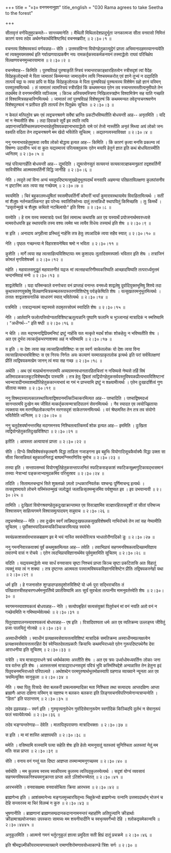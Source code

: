 +++
title = "०३० वनगमनानुज्ञा"
title_english = "030 Rama agrees to take Seetha to the forest"

+++


सीतावृत्तं वर्णयितुमुपक्रमते-- सान्त्व्यमानेति । मैथिली
मिथिलादेशप्रादुर्भूता जनकात्मजा सीता वनवासो निमित्तं कारणं यस्य तदेव
अर्थमनेकार्थविशिष्टमिदं वचनमब्रवीत्  ॥  २।३०।१  ॥   

  

वचनस्य विशेषस्वरूपं वर्णयन्नाह-- सेति । उत्तमसंविग्ना
वियोगहेतुकात्युद्वेगं प्राप्ता अभिमानादहमस्यानन्ययेति मां
त्यक्तुमयमसमर्थ इति गर्वात्प्रणयात्प्रकर्षेण नयः रामकर्तृकस्वकर्मकनयनं
तस्माद्धेतोः राघवं परिचिक्षेप विलक्षणवचनमुच्चारयामास  ॥  २।३०।२  ॥   

  

वचनमेवाह-- किमिति । पुरुषविग्रहं पुरुषाकृतिं स्त्रियं
स्त्र्यन्तराकाङ्क्षारहितत्वेन स्त्रीसदृशं त्वां वैदेहः विदेहकुलोद्भवो मे
पिता जामातरं किममन्यत जामातृत्वेन त्वयि निश्चयमकरोत् एवं ज्ञाने तुभ्यं न
दद्यादिति तात्पर्यं यद्वा यः त्वया प्रापि स वैदेहः विदेहकुलोत्पन्नः मे
पिता पुरुषविग्रहं पुरुषत्वस्य विशेषेण ग्रहो ज्ञानं यस्मिन्
परमपुरुषमित्यर्थः । तं जामातरं त्वामस्त्रियं स्त्रीरहितं किं कथममन्यत
एतेन तव स्त्र्यन्तरमस्तीत्यनुमीयते तेन तदर्थमेव ते वनगमनमिति व्यञ्जितम्
। किञ्च अस्त्रियमस्त्रिणा निखिलास्त्रज्ञेन विश्वामित्रेण सह याति गच्छति
तं विश्वामित्रसहचारिणमित्यर्थः । जामातरं त्वां पुरुषविग्रहं विशेषपुरुषं
किं कथममन्यत तवेदृग्वचनश्रवणेन विशेषपुरुषत्वं न प्रतीयत इति तात्पर्यं
तेन पितुर्भ्रमः सूचितः  ॥  २।३०।३  ॥   

  

न केवलं मत्पितुरेव भ्रमः एवं त्वद्वचनश्रवणे सर्वेषां भ्रान्तिः
प्रकटीभविष्यतीति बोधयन्ती आह-- अनृतमिति । यदि मां न नेष्यसीति शेषः । तदा
दिवाकरे सूर्ये इव तपति त्वयि
अज्ञानात्त्वन्निश्चितमन्नयनाभावहेतुविषयकज्ञानाभावाद्धेतोः रामे परं तेजो
नास्तीति अनृतं मिथ्या अयं लोको जनः वक्ष्यति वदिता तेन तद्वचनश्रवणे मम
खेदो भवितेति सूचितम् । अद्यतनत्वस्याविवक्षा  ॥  २।३०।४  ॥   

  

ननु गमनाभावहेतुमुक्त्वा त्वयैव लोको बोद्धव्य इत्यत आह-- किमिति । किं
कारणं कृत्वा मनसि प्रकल्प्य त्वं विषण्णः उदासीनः भयं वा कुतः
यद्यस्मात्त्वं परित्यक्तुकामः एतेन मयापि हेतुर्न ज्ञात इति कथं
बोधयितास्मीति ध्वनितम्  ॥  २।३०।५  ॥   

  

नाहं परित्यागार्हेति बोधयन्ती आह-- द्युमदिति । द्युमत्सेनसुतं सत्यवन्तं
सत्यवत्सञ्ज्ञकमनुव्रतां तद्वशवर्तिनीं सावित्रीमिव आत्मवशवर्तिनीं विद्धि
जानीहि  ॥  २।३०।६  ॥   

  

नेति । त्वदृते त्वां विना अन्यं भवदुपदिष्टमत्सुखहेतुभूतपदार्थं मनसापि
अहमन्या पतिव्रताविलक्षणा कुलपांसनीव न द्रष्टास्मि अतः त्वया सह गच्छेयम्
 ॥  २।३०।७  ॥   

  

स्वयमिति । चिरं बहुकालमध्युषितां स्वसमीपवर्तिर्नीं कौमारीं भार्यां
कुमारावस्थायामेव विवाहितामित्यर्थः । सतीं मां शैलूषः नर्तनकालिकनट इव
परेभ्यः स्वातिरिक्तेभ्यः दातुं तत्सन्निधौ स्थापयितुं किमिच्छसि । तुः
किमर्थे । "प्रसृतोन्मुखे च शैलूषः कथितो नटबिल्वयोः" इति विश्वः  ॥  २।३०।८
 ॥   

  

यस्येति । हे राम यस्य स्वमात्रादेः पथ्यं हितं त्वमात्थ कथयसि अत एव
यस्यार्थे प्रयोजनार्थमवरुध्यसे मामवरोधयसि इह स्थापयसि तस्य वश्यः त्वमेव
भव त्वयैव विधेयः तस्यार्थ इति शेषः  ॥  २।३०।९  ॥   

  

स इति । अनादाय अगृहीत्वा प्रस्थितुं नार्हसि तत्र हेतुः तपआदिकं त्वया
सहैव स्यात्  ॥  २।३०।१०  ॥   

  

नेति । पृष्ठतः गच्छन्त्या मे विहारशयनेष्विव श्रमो न भविता  ॥  २।३०।११
 ॥   

  

कुशेति । मार्गे त्वया सह त्वत्साहित्यविशिष्टायाः मम कुशादयः
तूलादिसमस्पर्शाः भवितार इति शेषः । तत्राजिनं कोमलं मृगविशेषचर्म  ॥ 
२।३०।१२  ॥   

  

महेति । महावातसमुद्धूतं महावातनीतं यद्रजः मां त्वत्सहचारिणीमवकरिष्यति
आच्छादयिष्यति तत्परार्ध्यमुत्तमं चन्दनमिवाहं मन्ये  ॥  २।३०।१३  ॥   

  

शाद्वलेष्विति । यदा यस्मिन्काले वनगोचरा वनं प्राप्ताहं वनान्तः वनमध्ये
शाद्वलेषु दूर्वादियुक्तभूमिषु शिश्ये तदा कुथास्तरणयुक्तेषु
विलक्षणचित्रकम्बलरूपास्तरणविशिष्टेषु पर्यङ्केष्विति शेषः ।
यत्सुखतरमनुभूतमित्यर्थः । तत्ततः शाद्वलशयनात्किं साधारणं स्यात्
भवितेत्यर्थः  ॥  २।३०।१४  ॥   

  

पत्रमिति । पत्राद्यन्यतमं यद्दास्यसे तदमृतरसोपमं स्यादिति शेषः  ॥ 
२।३०।१५  ॥   

  

नेति । आर्तवानि फलोत्पत्तियोग्यताविशिष्टऋतूत्पन्नानि पुष्पाणि फलानि च
भुञ्जानाहं मात्रादिकं न स्मरिष्यामि । "अधीगर्थ--" इति षष्ठी  ॥  २।३०।१६
 ॥   

  

न चेति । ततः मद्गमनाद्विप्रियमनिष्टं द्रष्टुं नार्हसि यतः मत्कृते मदर्थं
शोकः शोकहेतुः न भविष्यतीति शेषः । अत एव दुर्भरा त्वत्कर्तृकभरणाशक्या अहं
न भविष्यामि  ॥  २।३०।१७  ॥   

  

य इति । यः देशः त्वया सह त्वत्साहित्यविशिष्टः स एव स्वर्गंः साकेतलोकः यो
देशः त्वया विना त्वत्साहित्याभावविशिष्टः स एव निरयः निर्गतः अयः कल्याणं
यस्मात्प्राकृतलोक इत्यर्थः इति परां सर्वविलक्षणां प्रीतिं
त्वद्विषयकमत्प्रेम जानन् त्वं मया सह गच्छ  ॥  २।३०।१८  ॥   

  

अथेति । अथ एवं मत्प्रार्थनानन्तरमपि अव्यग्रामनवधानतारहितचित्तां न
नयिष्यसे नेष्यसे तर्हि विषं अतिमादककालकूटविशेषमद्यैव पास्यामि । तत्र
हेतुः द्विषतां त्वद्वियोगहेतुकसर्ववस्तुविषयकप्रीत्यभावविशिष्टानां
भवन्मात्रादीनामवशमप्रीतिहेतुककान्त्यभावं मा गमं न प्राप्स्यामि द्रष्टुं
न शक्ष्यामीत्यर्थः । एतेन दुःखादर्शित्वं गुणः सीताया व्यक्तः  ॥  २।३०।१९
 ॥   

  

ननु विषमदस्याल्पकालस्थायित्वाद्विषपानमत्किञ्चित्करमित्यत आह-- पश्चादिति
। पश्चाद्विषमदध्वं सानन्तरमपि दुःखेन मम जीवितं
मत्कर्तृकत्वन्मात्रादिपालनं सेवनमित्यर्थः । नैव स्यादत एव त्वयोज्झितायाः
त्यक्ताया मम मरणमिहलोकत्यागेन मरणसदृशं साकेतगमनमित्यर्थः । वरं
श्रेष्ठमस्ति तेन तत्र तव संयोगो भवितैवेति ध्वनितम्  ॥  २।३०।२०  ॥   

  

ननु चतुर्दशवर्षानन्तरमिह मदागमनस्य निश्चितत्वात्किमर्यं शोक इत्यत आह--
इममिति । दुःखिता त्वद्वियोगहेतुकातिदुःखविशिष्टा  ॥  २।३०।२१  ॥   

  

इतीति । आयस्ता अत्यायासं प्राप्ता  ॥  २।३०।२२  ॥   

  

सेति । दिग्धैः विषविशेषसंस्कृतबाणैः विद्धा ताडिता गजाङ्गना इव बहुभिः
वियोगादिसूचकैर्वाक्यैः विद्धा उक्ता सा सीता चिरसन्नियतं बहुकालनिरुद्धं
बाष्पमग्निमरणिरिव मुमोच  ॥  २।३०।२३  ॥   

  

तस्या इति । सन्तापसम्भवं वियोगश्रुतिहेतुकसन्तापजनितं स्फटिकसङ्काशं
स्फटिकसूक्ष्मगुटिकावद्भासमानं तस्याः नेत्राभ्यां पङ्कजाभ्यामुदकमिव
परिसुस्राव  ॥  २।३०।२४  ॥   

  

तदिति । सितामलचन्द्राभं सिते शुक्लपक्षे ऽमलो ऽन्धकारनिवर्तकः यश्चन्द्रः
पूर्णिमाचन्द्र इत्यर्थः । तत्सदृशमायते लोचने यस्मिंस्तन्मुखं जलोद्धृतं
जलान्निःसृतमम्बुजमिव पर्यशुष्यत इव । इव उभयान्वयी  ॥  २।३०।२५  ॥   

  

तामिति । दुःखितां वियोगश्रवणहेतुकदुःखाक्रान्तामत एव विसञ्ज्ञामिव
सञ्ज्ञारहितासदृशीं तां सीतां परिष्वज्य विश्वासयन् साहित्यगमने
विश्वासमुत्पादयन् सन्नुवाच  ॥  २।३०।२६  ॥   

  

तद्वचनमेवाह-- नेति । तव दुःखेन स्वर्गं त्वन्निष्ठदुःखफलकसुखविशेषमपि
नाभिरोचये तेन त्वां सह नेष्यामीति सूचितम् ।
पूर्वोक्तभयादिकमप्यकिञ्चित्करमित्याह स्वयंभोः  

स्वयंप्रकाशसर्वावभासकब्रह्मण इव मे भयं नास्ति स्वयंभोरित्यत्र
भाधातोरौणादिको डुः  ॥  २।३०।२७  ॥   

  

ननु गमननिवारकवाक्यं पूर्वं कथमुक्तमित्यत आह-- तवेति । तवाभिप्रायं
सहगमनविषकत्वदिच्छामविज्ञाय तवारण्ये वासं न रोचये । एतेन
त्वदभिप्रायविज्ञानार्थमेव पूर्वमुक्तमिति सूचितम्  ॥  २।३०।२८  ॥   

  

यदिति । यद्ययस्माद्धेतोः मया सार्धं वनवासाय सृष्टा निश्चयं प्राप्ता
किञ्च सृष्टा प्रकटितासि अतः विहातुं त्यक्तुं मया त्वं न शक्या । तत्र
दृष्टान्तः आत्मवता परमात्मविषयकविज्ञानविशिष्टेन प्रीतिः तद्विषयकस्नेहो
यथा  ॥  २।३०।२९  ॥   

  

धर्म इति । हे गजनासोरु शुण्डादण्डसदृशोरुविशिष्टे यो धर्मः पुरा
सद्भिराचरितः तं पतिव्रतास्त्रीसहचरणधर्ममनुवर्तिष्ये प्रवर्तयिष्यामि अतः
सूर्यं सुवर्चला तत्पत्नीव मामनुवर्तस्वेति शेषः  ॥  २।३०।३०  ॥   

  

स्वगमनस्यावश्यकत्वं बोधयन्नाह-- नेति । सत्योपबृहितं सत्यसंयुक्तं
पितुर्वचनं मां वनं नयति अतो वनं न गच्छेयमिति न गमिष्याम्येवेत्यर्थः  ॥ 
२।३०।३१  ॥   

  

पितुराज्ञापालनस्यावश्यकत्वं बोधयन्नाह-- एष इति । पित्रादिवश्यता धर्मः अत
एव व्यतिक्रम्य उल्लङ्घ्य जीवितुं प्रजाः पालयितुं नोत्सहे  ॥  २।३०।३२  ॥   

  

अस्वाधीनमिति । स्वाधीनं प्रत्यक्षस्वसेवायत्तत्वविशिष्टं मात्रादिकं
समतिक्रम्य अस्वाधीनमप्रत्यक्षत्वेन प्रत्यक्षस्वसेवायत्तत्वरहितं दैवं
स्वेप्सितदेवताप्रकारैः क्रियाभिः कथमभिराध्यते एतेन गुरूपदिष्टपथेनैव देवा
आराधनीया इति सूचितम्  ॥  २।३०।३३  ॥   

  

यत्रेति । यत्र मात्राद्याराधने त्रयं धर्मार्थकामाः अस्तीति शेषः । अत एव
त्रयः उर्ध्वाधोमध्यवर्तिनः लोकाः जना यत्र वर्तन्त इति शेषः । अतस्तत्समं
मात्राद्याराधनसदृशं पवित्रं भुवि कस्मिंश्चिद्देशे अन्यन्नास्ति तेन
हेतुना इदं पितृवचनमभिराध्यते परिपाल्यते । अर्थशब्देन
परमपुरुषार्थभूतमोक्षस्यापि ग्रहणान्न व्याख्याने न्यूनता अत एव
त्रयमित्युक्तिः सानुकूला  ॥  २।३०।३४  ॥   

  

नेति । यथा पितुः पित्रादेः सेवा बलकरी प्राबल्यसम्पादिका मता निश्चिता तथा
सत्यादयः आप्तदक्षिणः आप्ता ब्राह्मणैः आप्ता दक्षिणा यस्मिन् स यज्ञश्च न
बलकरः बलकरा इति लिङ्गवचनविपरिणामेनान्यत्राप्यन्वेति । "हिता" इति
पाठान्तरम्  ॥  २।३०।३५  ॥   

  

तदेव द्रढयन्नाह-- स्वर्ग इति । गुरुवृत्त्यनुरोधेन गुर्वादिसेवानुरूपेण
स्वर्गादिकं किञ्चिदपि दुर्लभं न सेवानुरूपं फलं भवत्येवेत्यर्थः  ॥ 
२।३०।३६  ॥   

  

तदेव भङ्ग्यन्तरेणाह-- देवेति । मातापितृपरायणाः मात्रादिभक्ताः  ॥  २।३०।३७
 ॥   

  

स इति । मा मां शास्ति आज्ञापयति  ॥  २।३०।३८  ॥   

  

ममेति । वसिष्यामि वत्स्यामि पत्या सहेति शेषः इति हेतोः मामनुयातुं
यतस्तवं सुनिश्चिता अतस्त्वां नेतुं मम मतिः सन्ना प्राप्ता  ॥  २।३०।३९
 ॥   

  

सेति । वनाय वनं गन्तुं यतः दिष्टा आज्ञप्ता तस्मान्मामनुगच्छस्व  ॥ 
२।३०।४०  ॥   

  

सर्वथेति । मम कुलस्य स्वस्य स्वकीयस्य कुलस्य त्वत्पितृकुलस्येत्यर्थः ।
सदृशं योग्यं व्यवसायं सहगमनविषयकनिश्चयमनुक्रान्ता प्राप्ता अतो
ऽतिशोभनमेतत्  ॥  २।३०।४१  ॥   

  

आरभस्वेति । वनवासक्षमाः वनवासोचिताः क्रिया आरभस्व  ॥  २।३०।४२  ॥   

  

ब्राह्मणेभ्य इति । आशंसमानेभ्यः मङ्गलमुच्चारयितृभ्यः भिक्षुकेभ्यो
ब्राह्मणेभ्यः रत्नानि उत्तमपदार्थान् भोजनं च देहि सन्त्वरस्व मा चिरं
विलम्बं न कुरु  ॥  २।३०।४३  ॥   

  

भूषणानीति । ब्राह्मणानां ब्राह्मणसम्प्रदानकदानानामनन्तरं महार्हाणि
अतिपूज्यानि क्रीडार्थाः क्रीडामात्रप्रयोजनकाः उपस्कराः सामग्र्यः मम
शयनीयादीनि च स्वभृत्यवर्गेभ्यो देहि । श्लोकद्वयमेकान्वयि  ॥  २।३०।४४४५
 ॥   

  

अनुकूलमिति । आत्मनो गमनं भर्तुरनुकूलं ज्ञात्वा प्रमुदिता सती क्षिप्रं
दातुं प्रचक्रमे  ॥  २।३०।४६  ॥   

  

इति श्रीमद्वाल्मीकीयरामायणव्याख्याने रामाणशिरोमणावयोध्याकाण्डे त्रिंशः
सर्गः  ॥  २।३० ॥   

  

  



